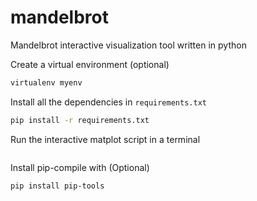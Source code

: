 # mandelbrot
Mandelbrot interactive visualization tool written in python

Create a virtual environment (optional)
```bash
virtualenv myenv
```

Install all the dependencies in `requirements.txt`
```bash
pip install -r requirements.txt
```

Run the interactive matplot script in a terminal
```bash

```
Install pip-compile with (Optional)
```bash
pip install pip-tools
```

